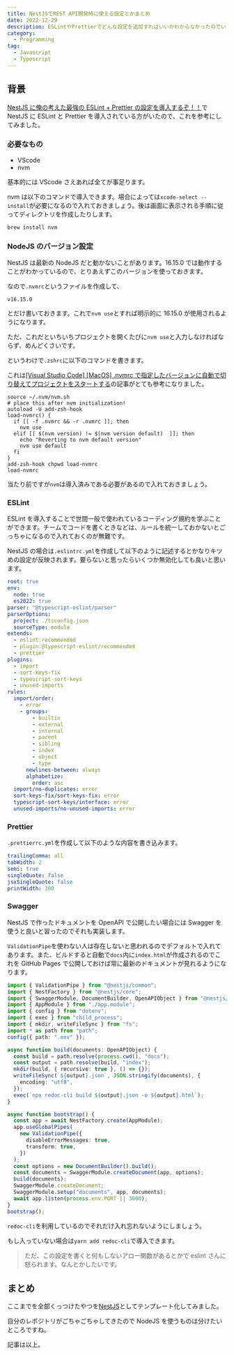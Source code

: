 ```yaml
---
title: NestJSでREST API開発時に使える設定とかまとめ
date: 2022-12-29
description: ESLintやPrettierでどんな設定を追加すればいいかわからなかったのでいろいろ参考にしてみました
category:
  - Programming
tag:
  - Javascript
  - Typescript
---
```


## 背景

[NestJS に俺の考えた最強の ESLint + Prettier の設定を導入するぞ！！](https://qiita.com/ganja_tuber/items/895e382cd4d3cfae23a7)で NestJS に ESLint と Prettier を導入されている方がいたので、これを参考にしてみました。

### 必要なもの

- VScode
- nvm

基本的には VScode さえあれば全てが事足ります。

nvm は以下のコマンドで導入できます。場合によっては`xcode-select --install`が必要になるので入れておきましょう。後は画面に表示される手順に従ってディレクトリを作成したりします。

```
brew install nvm
```

### NodeJS のバージョン設定

NestJS は最新の NodeJS だと動かないことがあります。16.15.0 では動作することがわかっているので、とりあえずこのバージョンを使っておきます。

なので`.nvmrc`というファイルを作成して、

```
v16.15.0
```

とだけ書いておきます。これで`nvm use`とすれば明示的に 16.15.0 が使用されるようになります。

ただ、これだといちいちプロジェクトを開くたびに`nvm use`と入力しなければならず、めんどくさいです。

というわけで`.zshrc`に以下のコマンドを書きます。

これは[[Visual Studio Code] [MacOS] .nvmrc で指定したバージョンに自動で切り替えてプロジェクトをスタートする](https://qiita.com/cleverdog/items/f50dcff0bc2905816b8e)の記事がとても参考になりました。

```
source ~/.nvm/nvm.sh
# place this after nvm initialization!
autoload -U add-zsh-hook
load-nvmrc() {
  if [[ -f .nvmrc && -r .nvmrc ]]; then
    nvm use
  elif [[ $(nvm version) != $(nvm version default)  ]]; then
    echo "Reverting to nvm default version"
    nvm use default
  fi
}
add-zsh-hook chpwd load-nvmrc
load-nvmrc
```

当たり前ですが`nvm`は導入済みである必要があるので入れておきましょう。

### ESLint

ESLint を導入することで世間一般で使われているコーディング規約を学ぶことができます。チームでコードを書くときなどは、ルールを統一しておかないとごっちゃになるので入れておくのが無難です。

NestJS の場合は`.eslintrc.yml`を作成して以下のように記述するとかなりキツめの設定が反映されます。要らないと思ったらいくつか無効化しても良いと思います。

```yml
root: true
env:
  node: true
  es2022: true
parser: "@typescript-eslint/parser"
parserOptions:
  project: ./tsconfig.json
  sourceType: module
extends:
  - eslint:recommended
  - plugin:@typescript-eslint/recommended
  - prettier
plugins:
  - import
  - sort-keys-fix
  - typescript-sort-keys
  - unused-imports
rules:
  import/order:
    - error
    - groups:
        - builtin
        - external
        - internal
        - parent
        - sibling
        - index
        - object
        - type
      newlines-between: always
      alphabetize:
        order: asc
  import/no-duplicates: error
  sort-keys-fix/sort-keys-fix: error
  typescript-sort-keys/interface: error
  unused-imports/no-unused-imports: error
```

### Prettier

`.prettierrc.yml`を作成して以下のような内容を書き込みます。

```yml
trailingComma: all
tabWidth: 2
semi: true
singleQuote: false
jsxSingleQuote: false
printWidth: 100
```

### Swagger

NestJS で作ったドキュメントを OpenAPI で公開したい場合には Swagger を使うと良いと習ったのでそれも実装します。

`ValidationPipe`を使わない人は存在しないと思われるのでデフォルトで入れてあります。また、ビルドすると自動で`docs`内に`index.html`が作成されるのでこれを GitHub Pages で公開しておけば常に最新のドキュメントが見れるようになります。

```ts
import { ValidationPipe } from "@nestjs/common";
import { NestFactory } from "@nestjs/core";
import { SwaggerModule, DocumentBuilder, OpenAPIObject } from "@nestjs/swagger";
import { AppModule } from "./app.module";
import { config } from "dotenv";
import { exec } from "child_process";
import { mkdir, writeFileSync } from "fs";
import * as path from "path";
config({ path: ".env" });

async function build(documents: OpenAPIObject) {
  const build = path.resolve(process.cwd(), "docs");
  const output = path.resolve(build, "index");
  mkdir(build, { recursive: true }, () => {});
  writeFileSync(`${output}.json`, JSON.stringify(documents), {
    encoding: "utf8",
  });
  exec(`npx redoc-cli build ${output}.json -o ${output}.html`);
}

async function bootstrap() {
  const app = await NestFactory.create(AppModule);
  app.useGlobalPipes(
    new ValidationPipe({
      disableErrorMessages: true,
      transform: true,
    })
  );
  const options = new DocumentBuilder().build();
  const documents = SwaggerModule.createDocument(app, options);
  build(documents);
  SwaggerModule.createDocument;
  SwaggerModule.setup("documents", app, documents);
  await app.listen(process.env.PORT || 3000);
}
bootstrap();
```

`redoc-cli`を利用しているのでそれだけ入れ忘れないようにしましょう。

もし入っていない場合は`yarn add redoc-cli`で導入できます。

> ただ、この設定を書くと何もしないアロー関数があるとかで eslint さんに怒られます。なんとかしたいです。

## まとめ

ここまでを全部くっつけたやつを[NestJS](https://github.com/MagiJS/NestJS)としてテンプレート化してみました。

自分のレポジトリがごちゃごちゃしてきたので NodeJS を使うものは分けたいところですね。

記事は以上。
